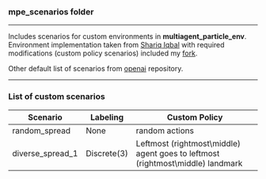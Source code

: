 ### **mpe_scenarios** folder

---

Includes scenarios for custom environments in **multiagent_particle_env**.
Environment implementation taken from  [Shariq Iqbal](https://github.com/shariqiqbal2810/multiagent-particle-envs) with required modifications (custom policy scenarios) included my [fork](https://github.com/kvas7andy/multiagent-particle-envs).

Other default list of scenarios from [openai](https://github.com/openai/multiagent-particle-envs) repository.

---

### List of custom scenarios

| Scenario | Labeling | Custom Policy|
| -------- | ----------- | --- |
| random_spread    | None   | random actions|
| diverse_spread_1 | Discrete(3) | Leftmost (rightmost\middle) agent goes to leftmost (rightmost\middle) landmark|

